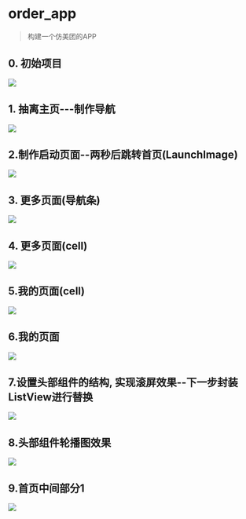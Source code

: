 # order_app
> 构建一个仿美团的APP
## 0. 初始项目
![](https://ws1.sinaimg.cn/large/006pJUwqly1g1rqa9v7urg30gj0qmgoh.gif)
## 1. 抽离主页---制作导航
![](https://ws1.sinaimg.cn/large/006pJUwqgy1g1ruzxmtaog30e40paagk.gif)
## 2.制作启动页面--两秒后跳转首页(LaunchImage)
![](https://ws1.sinaimg.cn/large/006pJUwqgy1g1rw23sms4g30e40pamyk.gif)
## 3. 更多页面(导航条)
![](https://ws1.sinaimg.cn/large/006pJUwqgy1g1rwx5vm0lj30dv0ohjri.jpg)
## 4. 更多页面(cell)
![](https://ws1.sinaimg.cn/large/006pJUwqly1g1sp09zypgj30f70qzjsb.jpg)
## 5.我的页面(cell)
![](https://ws1.sinaimg.cn/large/006pJUwqgy1g1st96gx8nj30f50qvdgl.jpg)
## 6.我的页面
![](https://ws1.sinaimg.cn/large/006pJUwqly1g1szvfky8ej30f60r2dhd.jpg)
## 7.设置头部组件的结构, 实现滚屏效果--下一步封装ListView进行替换
![](https://ws1.sinaimg.cn/large/006pJUwqly1g1t3kaylfag30g20rmq4a.gif)
## 8.头部组件轮播图效果
![](https://ws1.sinaimg.cn/large/006pJUwqgy1g1t9v40fmyg30da0mtdm5.gif)

## 9.首页中间部分1
![](https://ws1.sinaimg.cn/large/006pJUwqly1g1td3ujrylj30cy0n5dhd.jpg)
